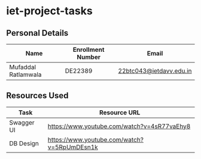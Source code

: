 # iet-project-tasks

## Personal Details

| Name            | Enrollment Number | Email              |
|---------------|-----------------|--------------------|
| Mufaddal Ratlamwala | DE22389 | 22btc043@ietdavv.edu.in |

## Resources Used

| Task | Resource URL |
|-------------|---------------|
| Swagger UI | https://www.youtube.com/watch?v=4sR77vaEhy8 |
| DB Design | https://www.youtube.com/watch?v=5RpUmDEsn1k |

